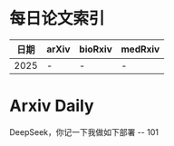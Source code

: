 # 每日论文索引

| 日期 | arXiv | bioRxiv | medRxiv |
|------|-------|---------|---------|
| 2025 | - | - | - |






























































































































































































































































































































# Arxiv Daily


DeepSeek，你记一下我做如下部署 -- 101
